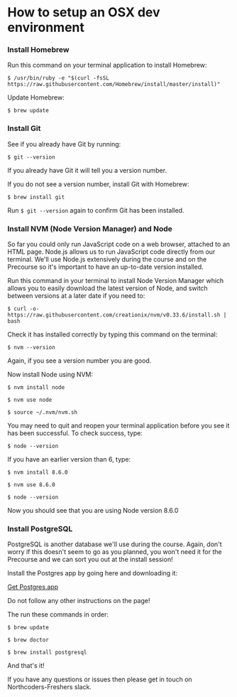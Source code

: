 # How to setup an OSX dev environment

### Install Homebrew

Run this command on your terminal application to install Homebrew:

`$ /usr/bin/ruby -e "$(curl -fsSL https://raw.githubusercontent.com/Homebrew/install/master/install)"`

Update Homebrew:

`$ brew update`

### Install Git

See if you already have Git by running:

`$ git --version`

If you already have Git it will tell you a version number.

If you do not see a version number, install Git with Homebrew:

`$ brew install git`

Run `$ git --version` again to confirm Git has been installed.

### Install NVM (Node Version Manager) and Node

So far you could only run JavaScript code on a web browser, attached to an HTML page. Node.js allows us to run JavaScript code directly from our terminal. We'll use Node.js extensively during the course and on the Precourse so it's important to have an up-to-date version installed.

Run this command in your terminal to install Node Version Manager which allows you to easily download the latest version of Node, and switch between versions at a later date if you need to:

`$ curl -o- https://raw.githubusercontent.com/creationix/nvm/v0.33.6/install.sh | bash`

Check it has installed correctly by typing this command on the terminal:

`$ nvm --version`

Again, if you see a version number you are good.

Now install Node using NVM:

`$ nvm install node`

`$ nvm use node`

`$ source ~/.nvm/nvm.sh`

You may need to quit and reopen your terminal application before you see it has been successful. To check success, type:

`$ node --version`


If you have an earlier version than 6, type:

`$ nvm install 8.6.0`

`$ nvm use 8.6.0`

`$ node --version` 

Now you should see that you are using Node version 8.6.0


### Install PostgreSQL

PostgreSQL is another database we'll use during the course. Again, don't worry if this doesn't seem to go as you planned, you won't need it for the Precourse and we can sort you out at the install session!

Install the Postgres app by going here and downloading it:

[Get Postgres.app](https://postgresapp.com/)

Do not follow any other instructions on the page!

The run these commands in order:

`$ brew update`

`$ brew doctor`

`$ brew install postgresql`

And that's it!

If you have any questions or issues then please get in touch on Northcoders-Freshers slack.
